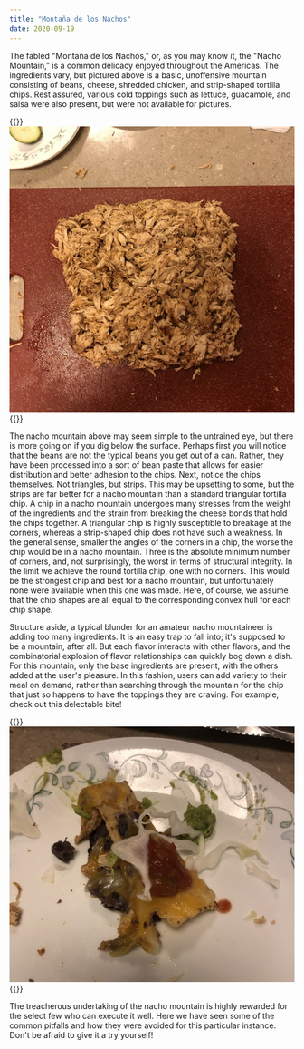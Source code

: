 ```yaml
---
title: "Montaña de los Nachos"
date: 2020-09-19
---
```


The fabled "Montaña de los Nachos," or, as you may know it, the "Nacho Mountain," is a common delicacy enjoyed throughout the Americas. The ingredients vary, but pictured above is a basic, unoffensive mountain consisting of beans, cheese, shredded chicken, and strip-shaped tortilla chips. Rest assured, various cold toppings such as lettuce, guacamole, and salsa were also present, but were not available for pictures.

{{<img>}}![](chicken.jpg){{</img>}}


The nacho mountain above may seem simple to the untrained eye, but there is more going on if you dig below the surface. Perhaps first you will notice that the beans are not the typical beans you get out of a can. Rather, they have been processed into a sort of bean paste that allows for easier distribution and better adhesion to the chips. Next, notice the chips themselves. Not triangles, but strips. This may be upsetting to some, but the strips are far better for a nacho mountain than a standard triangular tortilla chip. A chip in a nacho mountain undergoes many stresses from the weight of the ingredients and the strain from breaking the cheese bonds that hold the chips together. A triangular chip is highly susceptible to breakage at the corners, whereas a strip-shaped chip does not have such a weakness. In the general sense, smaller the angles of the corners in a chip, the worse the chip would be in a nacho mountain. Three is the absolute minimum number of corners, and, not surprisingly, the worst in terms of structural integrity. In the limit we achieve the round tortilla chip, one with no corners. This would be the strongest chip and best for a nacho mountain, but unfortunately none were available when this one was made. Here, of course, we assume that the chip shapes are all equal to the corresponding convex hull for each chip shape.

Structure aside, a typical blunder for an amateur nacho mountaineer is adding too many ingredients. It is an easy trap to fall into; it's supposed to be a mountain, after all. But each flavor interacts with other flavors, and the combinatorial explosion of flavor relationships can quickly bog down a dish. For this mountain, only the base ingredients are present, with the others added at the user's pleasure. In this fashion, users can add variety to their meal on demand, rather than searching through the mountain for the chip that just so happens to have the toppings they are craving. For example, check out this delectable bite!

{{<img>}}![](single.jpg){{</img>}}

The treacherous undertaking of the nacho mountain is highly rewarded for the select few who can execute it well. Here we have seen some of the common pitfalls and how they were avoided for this particular instance. Don't be afraid to give it a try yourself!
